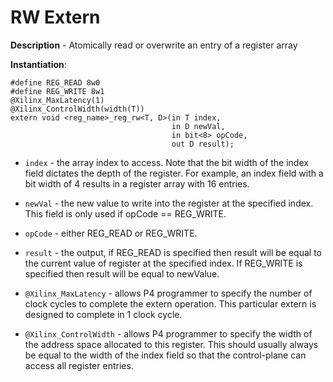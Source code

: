 RW Extern
=========

**Description** - Atomically read or overwrite an entry of a register array

**Instantiation**:
```
#define REG_READ 8w0
#define REG_WRITE 8w1
@Xilinx_MaxLatency(1)
@Xilinx_ControlWidth(width(T))
extern void <reg_name>_reg_rw<T, D>(in T index,
                                    in D newVal,
                                    in bit<8> opCode,
                                    out D result);
```
* `index` - the array index to access. Note that the bit width of the index field dictates the depth of the register. For example, an index field with a bit width of 4 results in a register array with 16 entries.

* `newVal` - the new value to write into the register at the specified index. This field is only used if opCode == REG_WRITE. 

* `opCode` - either REG_READ or REG_WRITE.

* `result` - the output, if REG_READ is specified then result will be equal to the current value of register at the specified index. If REG_WRITE is specified then result will be equal to newValue.

* `@Xilinx_MaxLatency` - allows P4 programmer to specify the number of clock cycles to complete the extern operation. This particular extern is designed to complete in 1 clock cycle.

* `@Xilinx_ControlWidth` - allows P4 programmer to specify the width of the address space allocated to this register. This should usually always be equal to the width of the index field so that the control-plane can access all register entries.